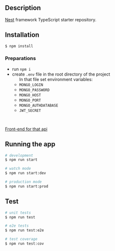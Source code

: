 
## Description

[Nest](https://github.com/nestjs/nest) framework TypeScript starter repository.

## Installation

```bash
$ npm install
```
<h3>Preparations</h3>
<ul>
  <li>run <code>npm i</code></li>
  <li>
     create <code>.env</code> file in the root directory of the project
    <ul>
      In that file set environment variables:
      <li><code>MONGO_LOGIN</code></li>
      <li><code>MONGO_PASSWORD</code></li>
      <li><code>MONGO_HOST</code></li>
      <li><code>MONGO_PORT</code></li>
      <li><code>MONGO_AUTHDATABASE</code></li>
      <li><code>JWT_SECRET</code></li>
    </ul>
  </li>
</ul>
<br />
<p><a href="https://github.com/EugZ/password-saver-front">Front-end for that api</a></p>


## Running the app

```bash
# development
$ npm run start

# watch mode
$ npm run start:dev

# production mode
$ npm run start:prod
```

## Test

```bash
# unit tests
$ npm run test

# e2e tests
$ npm run test:e2e

# test coverage
$ npm run test:cov
```

